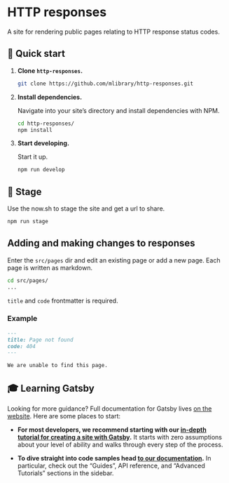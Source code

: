 # HTTP responses

A site for rendering public pages relating to HTTP response status codes.

## 🚀 Quick start

1.  **Clone `http-responses`.**

    ```sh
    git clone https://github.com/mlibrary/http-responses.git
    ```

2.  **Install dependencies.**

    Navigate into your site’s directory and install dependencies with NPM.

    ```sh
    cd http-responses/
    npm install
    ```

3.  **Start developing.**

    Start it up.

    ```sh
    npm run develop
    ```

## 💫 Stage

Use the now.sh to stage the site and get a url to share.

```sh
npm run stage
```

## Adding and making changes to responses

Enter the `src/pages` dir and edit an existing page or add a new page. Each page is written as markdown.

```sh
cd src/pages/
...
```

`title` and `code` frontmatter is required.

### Example

```md
---
title: Page not found
code: 404
---

We are unable to find this page.
```

## 🎓 Learning Gatsby

Looking for more guidance? Full documentation for Gatsby lives [on the website](https://next.gatsbyjs.org/). Here are some places to start:

-   **For most developers, we recommend starting with our [in-depth tutorial for creating a site with Gatsby](https://next.gatsbyjs.org/tutorial/).** It starts with zero assumptions about your level of ability and walks through every step of the process.

-   **To dive straight into code samples head [to our documentation](https://next.gatsbyjs.org/docs/).** In particular, check out the “Guides”, API reference, and “Advanced Tutorials” sections in the sidebar.
